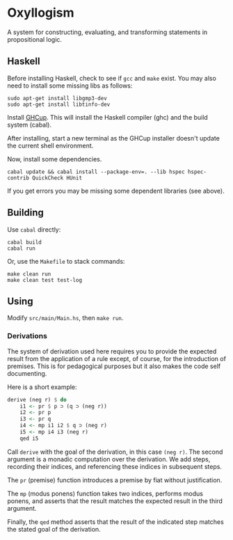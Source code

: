 # Oxyllogism

A system for constructing, evaluating, and transforming statements in propositional logic.

## Haskell

Before installing Haskell, check to see if `gcc` and `make` exist.
You may also need to install some missing libs as follows:


    sudo apt-get install libgmp3-dev
    sudo apt-get install libtinfo-dev

Install [GHCup](https://www.haskell.org/ghcup/).
This will install the Haskell compiler (ghc) and the build system (cabal).

After installing, start a new terminal as the GHCup installer doesn't update the current shell environment.

Now, install some dependencies.

    cabal update && cabal install --package-env=. --lib hspec hspec-contrib QuickCheck HUnit

If you get errors you may be missing some dependent libraries (see above).

## Building

Use `cabal` directly:

    cabal build
    cabal run

Or, use the `Makefile` to stack commands:

    make clean run
    make clean test test-log

## Using

Modify `src/main/Main.hs`, then `make run`.

### Derivations

The system of derivation used here requires you to provide the expected result from the application of a rule except, of course, for the introduction of premises.
This is for pedagogical purposes but it also makes the code self documenting.

Here is a short example:

```haskell
derive (neg r) $ do
    i1 <- pr $ p ⊃ (q ⊃ (neg r))
    i2 <- pr p
    i3 <- pr q
    i4 <- mp i1 i2 $ q ⊃ (neg r)
    i5 <- mp i4 i3 (neg r)
    qed i5
```

Call `derive` with the goal of the derivation, in this case `(neg r)`.
The second argument is a monadic computation over the derivation.
We add steps, recording their indices, and referencing these indices in subsequent steps.

The `pr` (premise) function introduces a premise by fiat without justification.

The `mp` (modus ponens) function takes two indices, performs modus ponens, and asserts that the result matches the expected result in the third argument.

Finally, the `qed` method asserts that the result of the indicated step matches the stated goal of the derivation.
